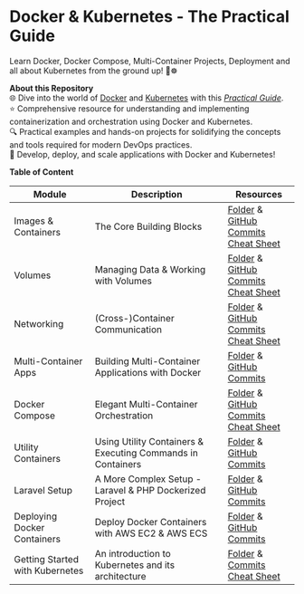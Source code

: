 # Docker & Kubernetes - The Practical Guide

Learn Docker, Docker Compose, Multi-Container Projects, Deployment and all about Kubernetes from the ground up! 🐳☸️

**About this Repository**<br />
🌐 Dive into the world of [Docker](https://react.dev/) and [Kubernetes](https://kubernetes.io/) with this _[Practical Guide](https://www.udemy.com/course/docker-kubernetes-the-practical-guide/)_.<br />
⭐ Comprehensive resource for understanding and implementing containerization and orchestration using Docker and Kubernetes.<br />
🔍 Practical examples and hands-on projects for solidifying the concepts and tools required for modern DevOps practices.<br />
🚀 Develop, deploy, and scale applications with Docker and Kubernetes!

**Table of Content**

| Module                          | Description                                                      | Resources                                                                                                                                                                                            |
| ------------------------------- | ---------------------------------------------------------------- | ---------------------------------------------------------------------------------------------------------------------------------------------------------------------------------------------------- |
| Images & Containers             | The Core Building Blocks                                         | [Folder](./images-containers) & [GitHub Commits](https://github.com/ThomasCode92/docker-k8s-practical-guide/commits/images-containers/)<br />[Cheat Sheet](./images-containers/docs/cheat-sheet.pdf) |
| Volumes                         | Managing Data & Working with Volumes                             | [Folder](./data-volumes/) & [GitHub Commits](https://github.com/ThomasCode92/docker-k8s-practical-guide/commits/data-volumes)<br />[Cheat Sheet](./data-volumes/docs/cheat-sheet.pdf)                |
| Networking                      | (Cross-)Container Communication                                  | [Folder](./networking/) & [GitHub Commits](https://github.com/ThomasCode92/docker-k8s-practical-guide/commits/networking)<br />[Cheat Sheet](./networking/docs/cheat-sheet.pdf)                      |
| Multi-Container Apps            | Building Multi-Container Applications with Docker                | [Folder](./multi-container-apps/) & [GitHub Commits](https://github.com/ThomasCode92/docker-k8s-practical-guide/commits/multi-container-apps)                                                        |
| Docker Compose                  | Elegant Multi-Container Orchestration                            | [Folder](./docker-compose/) & [GitHub Commits](https://github.com/ThomasCode92/docker-k8s-practical-guide/commits/docker-compose)<br />[Cheat Sheet](./docker-compose/docs/cheat-sheet.pdf)          |
| Utility Containers              | Using Utility Containers &<br />Executing Commands in Containers | [Folder](./utility-containers/) & [GitHub Commits](https://github.com/ThomasCode92/docker-k8s-practical-guide/commits/utility-containers)                                                            |
| Laravel Setup                   | A More Complex Setup - Laravel & PHP Dockerized Project          | [Folder](./laravel-setup/) & [GitHub Commits](https://github.com/ThomasCode92/docker-k8s-practical-guide/commits/laravel-setup/)                                                                     |
| Deploying Docker Containers     | Deploy Docker Containers with AWS EC2 & AWS ECS                  | [Folder](./deploying-containers/) & [GitHub Commits](https://github.com/ThomasCode92/docker-k8s-practical-guide/commits/deploying-containers/)                                                       |
| Getting Started with Kubernetes | An introduction to Kubernetes and its architecture               | [Folder](./k8s-introduction/) & [Commits](https://github.com/ThomasCode92/docker-k8s-practical-guide/commits/k8s-introduction/)<br />[Cheat Sheet](./k8s-introduction/docs/cheat-sheet.pdf)          |
